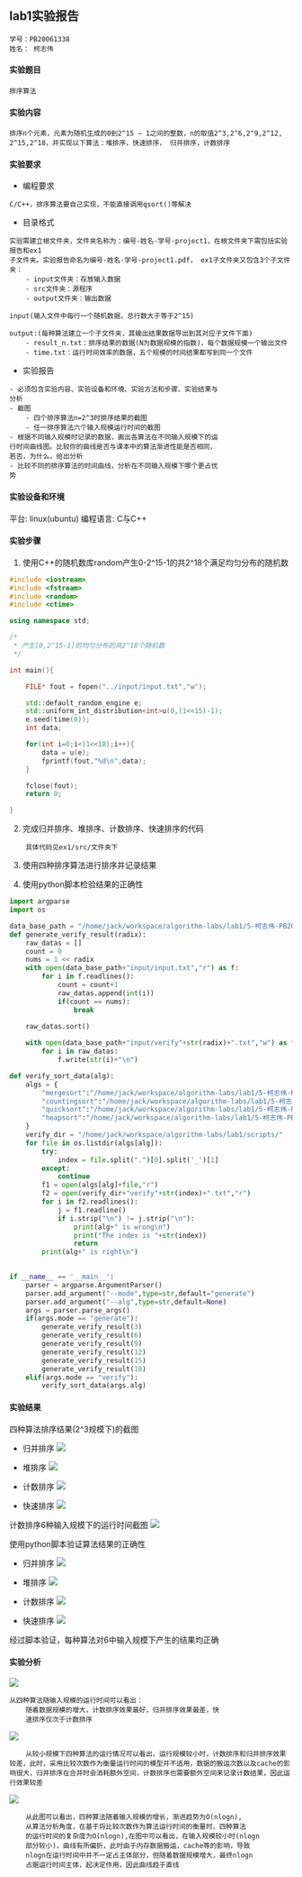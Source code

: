 ## lab1实验报告
```
学号：PB20061338
姓名： 柯志伟
```
#### 实验题目
```
排序算法
```
#### 实验内容
```
排序n个元素，元素为随机生成的0到2^15 − 1之间的整数，n的取值2^3,2^6,2^9,2^12,
2^15,2^18，并实现以下算法：堆排序，快速排序， 归并排序，计数排序
```
#### 实验要求
- 编程要求
```
C/C++，排序算法要自己实现，不能直接调用qsort()等解决
```

- 目录格式
```
实验需建立根文件夹，文件夹名称为：编号-姓名-学号-project1，在根文件夹下需包括实验报告和ex1
子文件夹。实验报告命名为编号-姓名-学号-project1.pdf， ex1子文件夹又包含3个子文件夹：
    - input文件夹：存放输入数据
    - src文件夹：源程序
    - output文件夹：输出数据

input(输入文件中每行一个随机数据，总行数大于等于2^15)

output:(每种算法建立一个子文件夹，其输出结果数据导出到其对应子文件下面)
    - result_n.txt：排序结果的数据(N为数据规模的指数)，每个数据规模一个输出文件
    - time.txt：运行时间效率的数据，五个规模的时间结果都写到同一个文件
```

- 实验报告
```
- 必须包含实验内容、实验设备和环境、实验方法和步骤、实验结果与
分析
- 截图
    - 四个排序算法n=2^3时排序结果的截图
    - 任一排序算法六个输入规模运行时间的截图
- 根据不同输入规模时记录的数据，画出各算法在不同输入规模下的运
行时间曲线图。比较你的曲线是否与课本中的算法渐进性能是否相同，
若否，为什么，给出分析
- 比较不同的排序算法的时间曲线，分析在不同输入规模下哪个更占优
势

```

#### 实验设备和环境
平台: linux(ubuntu)
编程语言: C与C++


#### 实验步骤
1. 使用C++的随机数库random产生0-2^15-1的共2^18个满足均匀分布的随机数
```c++
#include <iostream>
#include <fstream>
#include <random>
#include <ctime>

using namespace std;

/* 
 * 产生[0,2^15-1]的均匀分布的共2^18个随机数
 */

int main(){

    FILE* fout = fopen("../input/input.txt","w");

    std::default_random_engine e;
    std::uniform_int_distribution<int>u(0,(1<<15)-1);
    e.seed(time(0));
    int data;

    for(int i=0;i<(1<<18);i++){
        data = u(e);
        fprintf(fout,"%d\n",data);
    }

    fclose(fout);
    return 0;

}

```
2. 完成归并排序、堆排序、计数排序、快速排序的代码
```
    具体代码见ex1/src/文件夹下
```

3. 使用四种排序算法进行排序并记录结果


4. 使用python脚本检验结果的正确性
```python
import argparse
import os

data_base_path = "/home/jack/workspace/algorithm-labs/lab1/5-柯志伟-PB20061338-project1/ex1/"
def generate_verify_result(radix):
    raw_datas = []
    count = 0
    nums = 1 << radix
    with open(data_base_path+"input/input.txt","r") as f:
        for i in f.readlines():
            count = count+1
            raw_datas.append(int(i))
            if(count == nums):
                break
    
    raw_datas.sort()

    with open(data_base_path+"input/verify"+str(radix)+".txt","w") as f:
        for i in raw_datas:
            f.write(str(i)+"\n")

def verify_sort_data(alg):
    algs = {
        "mergesort":"/home/jack/workspace/algorithm-labs/lab1/5-柯志伟-PB20061338-project1/ex1/output/mergesort/",
        "countingsort":"/home/jack/workspace/algorithm-labs/lab1/5-柯志伟-PB20061338-project1/ex1/output/countingsort/",
        "quicksort":"/home/jack/workspace/algorithm-labs/lab1/5-柯志伟-PB20061338-project1/ex1/output/quicksort/",
        "heapsort":"/home/jack/workspace/algorithm-labs/lab1/5-柯志伟-PB20061338-project1/ex1/output/heapsort/"
    }   
    verify_dir = "/home/jack/workspace/algorithm-labs/lab1/scripts/"
    for file in os.listdir(algs[alg]):
        try:
            index = file.split(".")[0].split('_')[1]
        except:
            continue
        f1 = open(algs[alg]+file,"r")
        f2 = open(verify_dir+"verify"+str(index)+".txt","r")
        for i in f2.readlines():
            j = f1.readline()
            if i.strip("\n") != j.strip("\n"):
                print(alg+" is wrong\n")
                print("The index is "+str(index))
                return
        print(alg+" is right\n")
        

if __name__ == '__main__':
    parser = argparse.ArgumentParser()
    parser.add_argument("--mode",type=str,default="generate")
    parser.add_argument("--alg",type=str,default=None)
    args = parser.parse_args()
    if(args.mode == "generate"):
        generate_verify_result(3)
        generate_verify_result(6)
        generate_verify_result(9)
        generate_verify_result(12)
        generate_verify_result(15)
        generate_verify_result(18)
    elif(args.mode == "verify"):
        verify_sort_data(args.alg)

```




#### 实验结果
四种算法排序结果(2^3规模下)的截图
- 归并排序
![](../Screenshot_20221006_212430.png)
- 堆排序
![](../Screenshot_20221006_212400.png)
- 计数排序
![](../Screenshot_20221006_212226.png)

- 快速排序
![](../Screenshot_20221006_212501.png)

计数排序6种输入规模下的运行时间截图
![](../Screenshot_20221006_212627.png)

使用python脚本验证算法结果的正确性
- 归并排序
![](../Screenshot_20221006_213018.png)
- 堆排序
![](../Screenshot_20221006_213040.png)
- 计数排序
![](../Screenshot_20221006_213058.png)

- 快速排序
![](../Screenshot_20221006_213114.png)

经过脚本验证，每种算法对6中输入规模下产生的结果均正确


#### 实验分析
 
![](../output.png)

```
从四种算法随输入规模的运行时间可以看出：
    随着数据规模的增大，计数排序效果最好，归并排序效果最差，快
    速排序仅次于计数排序

```

![](../output3.png)
```
    从较小规模下四种算法的运行情况可以看出，运行规模较小时，计数排序和归并排序效果较差，此时，采用比较次数作为衡量运行时间的模型并不适用，数据的搬运次数以及cache的影响很大，归并排序在合并时会消耗额外空间，计数排序也需要额外空间来记录计数结果，因此运行效果较差

```

![](./../output2.png)
```
    从此图可以看出，四种算法随着输入规模的增长，渐进趋势为O(nlogn),
    从算法分析角度，在基于将比较次数作为算法运行时间的衡量时，四种算法
    的运行时间的复杂度为O(nlogn),在图中可以看出，在输入规模较小时(nlogn
    部分较小)，曲线有所偏折，此时由于内存数据搬运，cache等的影响，导致
    nlogn在运行时间中并不一定占主体部分，但随着数据规模增大，最终nlogn
    占据运行时间主体，起决定作用，因此曲线趋于直线
```






